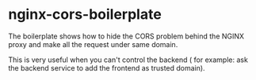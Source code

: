# nginx-cors-boilerplate


The boilerplate shows how to hide the CORS problem behind the NGINX proxy and make all the request under same domain.

This is very useful when you can't control the backend ( for example: ask the backend service to add the frontend as trusted domain).
